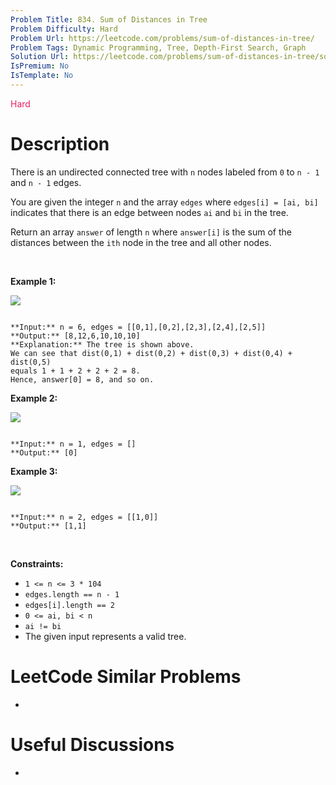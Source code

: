 ```yaml
---
Problem Title: 834. Sum of Distances in Tree
Problem Difficulty: Hard
Problem Url: https://leetcode.com/problems/sum-of-distances-in-tree/
Problem Tags: Dynamic Programming, Tree, Depth-First Search, Graph
Solution Url: https://leetcode.com/problems/sum-of-distances-in-tree/solution/
IsPremium: No
IsTemplate: No
---
```


<span style="color: rgb(233, 30, 99);">Hard</span>

# Description

There is an undirected connected tree with `n` nodes labeled from `0` to `n - 1` and `n - 1` edges.


You are given the integer `n` and the array `edges` where `edges[i] = [ai, bi]` indicates that there is an edge between nodes `ai` and `bi` in the tree.


Return an array `answer` of length `n` where `answer[i]` is the sum of the distances between the `ith` node in the tree and all other nodes.


 


**Example 1:**


![](https://assets.leetcode.com/uploads/2021/07/23/lc-sumdist1.jpg)

```

**Input:** n = 6, edges = [[0,1],[0,2],[2,3],[2,4],[2,5]]
**Output:** [8,12,6,10,10,10]
**Explanation:** The tree is shown above.
We can see that dist(0,1) + dist(0,2) + dist(0,3) + dist(0,4) + dist(0,5)
equals 1 + 1 + 2 + 2 + 2 = 8.
Hence, answer[0] = 8, and so on.

```

**Example 2:**


![](https://assets.leetcode.com/uploads/2021/07/23/lc-sumdist2.jpg)

```

**Input:** n = 1, edges = []
**Output:** [0]

```

**Example 3:**


![](https://assets.leetcode.com/uploads/2021/07/23/lc-sumdist3.jpg)

```

**Input:** n = 2, edges = [[1,0]]
**Output:** [1,1]

```

 


**Constraints:**


* `1 <= n <= 3 * 104`
* `edges.length == n - 1`
* `edges[i].length == 2`
* `0 <= ai, bi < n`
* `ai != bi`
* The given input represents a valid tree.




# LeetCode Similar Problems

- []()

# Useful Discussions

- []()
